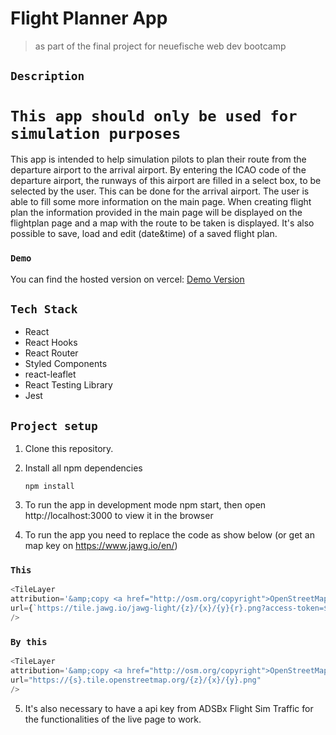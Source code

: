 # Flight Planner App

> as part of the final project for neuefische web dev bootcamp

## `Description`

# `This app should only be used for simulation purposes`

This app is intended to help simulation pilots to plan their route from the departure airport to the arrival airport. By entering the ICAO code of the departure airport, the runways of this airport are filled in a select box, to be selected by the user. This can be done for the arrival airport. The user is able to fill some more information on the main page. When creating flight plan the information provided in the main page will be displayed on the flightplan page and a map with the route to be taken is displayed. It's also possible to save, load and edit (date&time) of a saved flight plan. 

### `Demo`

You can find the hosted version on vercel:
[Demo Version](http://capstone-flightplanner.vercel.app/)

## `Tech Stack`

- React
- React Hooks
- React Router
- Styled Components
- react-leaflet
- React Testing Library
- Jest

## `Project setup`

1. Clone this repository.
2. Install all npm dependencies

   `npm install`

3. To run the app in development mode npm start, then open http://localhost:3000 to view it in the browser
4. To run the app you need to replace the code as show below (or get an map key on https://www.jawg.io/en/)
### `This`
```js
<TileLayer
attribution='&amp;copy <a href="http://osm.org/copyright">OpenStreetMap</a> contributors'
url={`https://tile.jawg.io/jawg-light/{z}/{x}/{y}{r}.png?access-token=${process.env.REACT_APP_CUSTOM_MAP_KEY}`}
/>
```
### `By this`
```js
<TileLayer
attribution='&amp;copy <a href="http://osm.org/copyright">OpenStreetMap</a> contributors'
url="https://{s}.tile.openstreetmap.org/{z}/{x}/{y}.png"
/>
```
5. It's also necessary to have a api key from ADSBx Flight Sim Traffic for the functionalities of the live page to work. 
